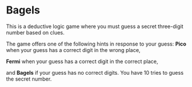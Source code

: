# Bagels

This is a deductive logic game where you must guess a secret three-digit number based on clues.

The game offers one of the following hints in response to your guess:
**Pico** when your guess has a correct digit in the
wrong place,

**Fermi** when your guess has a correct digit in the correct place, 

and **Bagels** if your guess has no correct digits. 
You have 10 tries to guess the secret number.

